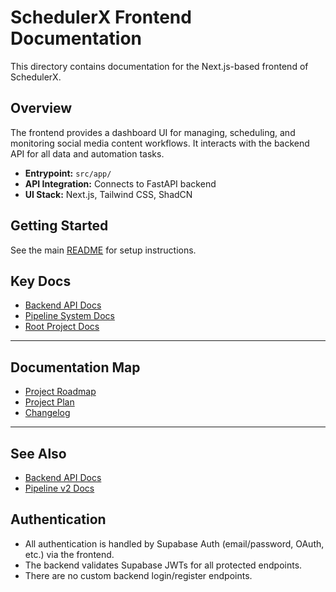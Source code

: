 # SchedulerX Frontend Documentation

This directory contains documentation for the Next.js-based frontend of SchedulerX.

## Overview
The frontend provides a dashboard UI for managing, scheduling, and monitoring social media content workflows. It interacts with the backend API for all data and automation tasks.

- **Entrypoint:** `src/app/`
- **API Integration:** Connects to FastAPI backend
- **UI Stack:** Next.js, Tailwind CSS, ShadCN

## Getting Started
See the main [README](../docs/README.md) for setup instructions.

## Key Docs
- [Backend API Docs](../backend/api/docs/README.md)
- [Pipeline System Docs](../backend/pipeline_v2/docs/README.md)
- [Root Project Docs](../docs/README.md)

---

## Documentation Map
- [Project Roadmap](../docs/ROADMAP.md)
- [Project Plan](../docs/plan.md)
- [Changelog](../docs/CHANGELOG.md)

---

## See Also
- [Backend API Docs](../backend/api/docs/README.md)
- [Pipeline v2 Docs](../backend/pipeline_v2/docs/README.md)

## Authentication
- All authentication is handled by Supabase Auth (email/password, OAuth, etc.) via the frontend.
- The backend validates Supabase JWTs for all protected endpoints.
- There are no custom backend login/register endpoints.
